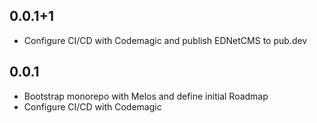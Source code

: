 ## 0.0.1+1
- Configure CI/CD with Codemagic and publish EDNetCMS to pub.dev

## 0.0.1
- Bootstrap monorepo with Melos and define initial Roadmap
- Configure CI/CD with Codemagic


